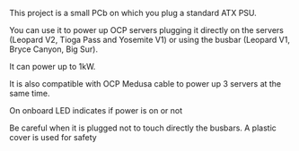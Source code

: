 This project is a small PCb on which you plug a standard ATX PSU.

You can use it to power up OCP servers plugging it directly on the servers (Leopard V2, Tioga Pass and Yosemite V1) or using the busbar (Leopard V1, Bryce Canyon, Big Sur).

It can power up to 1kW.

It is also compatible with OCP Medusa cable to power up 3 servers at the same time.

On onboard LED indicates if power is on or not

Be careful when it is plugged not to touch directly the busbars. A plastic cover is used for safety
